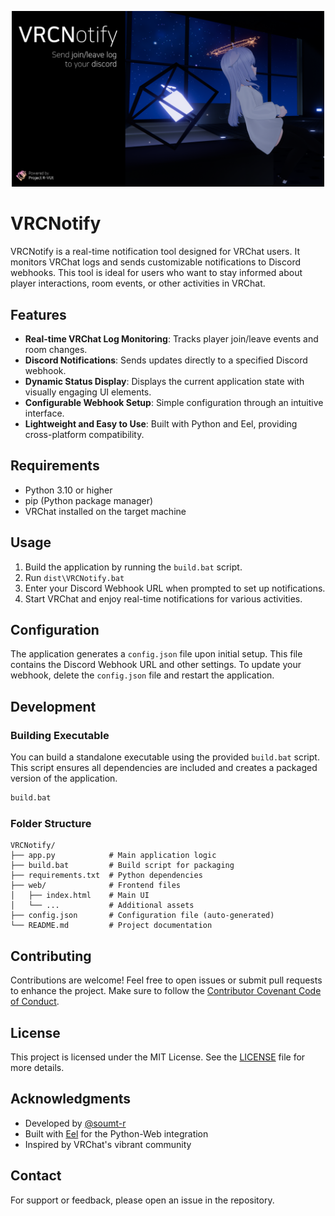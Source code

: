 <p align="center">
  <img src="https://github.com/soumt-r/VRCNotify/blob/main/img/splash.png" style="width:500px">
</p>

# VRCNotify

VRCNotify is a real-time notification tool designed for VRChat users. It monitors VRChat logs and sends customizable notifications to Discord webhooks. This tool is ideal for users who want to stay informed about player interactions, room events, or other activities in VRChat.

## Features

- **Real-time VRChat Log Monitoring**: Tracks player join/leave events and room changes.
- **Discord Notifications**: Sends updates directly to a specified Discord webhook.
- **Dynamic Status Display**: Displays the current application state with visually engaging UI elements.
- **Configurable Webhook Setup**: Simple configuration through an intuitive interface.
- **Lightweight and Easy to Use**: Built with Python and Eel, providing cross-platform compatibility.

## Requirements

- Python 3.10 or higher
- pip (Python package manager)
- VRChat installed on the target machine

## Usage

1. Build the application by running the `build.bat` script.
2. Run `dist\VRCNotify.bat`
3. Enter your Discord Webhook URL when prompted to set up notifications.
4. Start VRChat and enjoy real-time notifications for various activities.

## Configuration

The application generates a `config.json` file upon initial setup. This file contains the Discord Webhook URL and other settings. To update your webhook, delete the `config.json` file and restart the application.

## Development

### Building Executable

You can build a standalone executable using the provided `build.bat` script. This script ensures all dependencies are included and creates a packaged version of the application.

```bash
build.bat
```

### Folder Structure

```
VRCNotify/
├── app.py            # Main application logic
├── build.bat         # Build script for packaging
├── requirements.txt  # Python dependencies
├── web/              # Frontend files
│   ├── index.html    # Main UI
│   └── ...           # Additional assets
├── config.json       # Configuration file (auto-generated)
└── README.md         # Project documentation
```

## Contributing

Contributions are welcome! Feel free to open issues or submit pull requests to enhance the project. Make sure to follow the [Contributor Covenant Code of Conduct](https://www.contributor-covenant.org/).

## License

This project is licensed under the MIT License. See the [LICENSE](LICENSE) file for more details.

## Acknowledgments

- Developed by [@soumt-r](https://github.com/soumt-r)
- Built with [Eel](https://github.com/ChrisKnott/Eel) for the Python-Web integration
- Inspired by VRChat's vibrant community

## Contact

For support or feedback, please open an issue in the repository.

